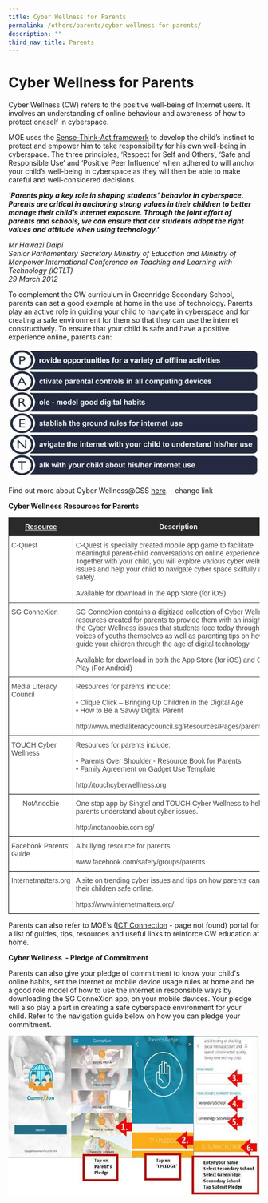 ```yaml
---
title: Cyber Wellness for Parents
permalink: /others/parents/cyber-wellness-for-parents/
description: ""
third_nav_title: Parents
---
```

# **Cyber Wellness for Parents**

  
Cyber Wellness (CW) refers to the positive well-being of Internet users. It involves an understanding of online behaviour and awareness of how to protect oneself in cyberspace.  
  
MOE uses the [Sense-Think-Act framework](https://www.moe.gov.sg/education/programmes/social-and-emotional-learning/cyber-wellness) to develop the child’s instinct to protect and empower him to take responsibility for his own well-being in cyberspace. The three principles, ‘Respect for Self and Others’, ‘Safe and Responsible Use’ and ‘Positive Peer Influence’ when adhered to will anchor your child’s well-being in cyberspace as they will then be able to make careful and well-considered decisions.  
  
**_'Parents play a key role in shaping students’ behavior in cyberspace. Parents are critical in anchoring strong values in their children to better manage their child’s internet exposure. Through the joint effort of parents and schools, we can ensure that our students adopt the right values and attitude when using technology.'_**  
  

_Mr Hawazi Daipi_    
_Senior Parliamentary Secretary Ministry of Education and Ministry of Manpower_
_International Conference on Teaching and Learning with Technology (iCTLT)_    
_29 March 2012_


To complement the CW curriculum in Greenridge Secondary School, parents can set a good example at home in the use of technology. Parents play an active role in guiding your child to navigate in cyberspace and for creating a safe environment for them so that they can use the internet constructively. To ensure that your child is safe and have a positive experience online, parents can:


![](/images/cyberwellness09.jpg)

Find out more about Cyber Wellness@GSS [here](/school-experience/curriculum/ict/cyber-wellness/).  - change link
  
  
**Cyber Wellness Resources for Parents**


<table style="border-collapse:collapse;border-spacing:0" class="tg"><thead><tr><th style="background-color:#2A2A2A;border-color:#333333;border-style:solid;border-width:1px;color:#EEE;font-family:Arial, sans-serif;font-size:14px;font-weight:bold;overflow:hidden;padding:10px 5px;text-align:center;text-decoration:underline;vertical-align:top;word-break:normal">Resource</th><th style="background-color:#2A2A2A;border-color:#333333;border-style:solid;border-width:1px;color:#EEE;font-family:Arial, sans-serif;font-size:14px;font-weight:bold;overflow:hidden;padding:10px 5px;text-align:center;vertical-align:top;word-break:normal">Description</th></tr></thead><tbody><tr><td style="background-color:#FFF;border-color:#333333;border-style:solid;border-width:1px;color:#454545;font-family:Arial, sans-serif;font-size:14px;overflow:hidden;padding:10px 5px;text-align:left;vertical-align:top;word-break:normal">C-Quest</td><td style="background-color:#FFF;border-color:#333333;border-style:solid;border-width:1px;color:#454545;font-family:Arial, sans-serif;font-size:14px;overflow:hidden;padding:10px 5px;text-align:left;vertical-align:top;word-break:normal">C-Quest is specially created mobile app game to facilitate meaningful parent-child conversations on online experiences. Together with your child, you will explore various cyber wellness issues and help your child to navigate cyber space skilfully and safely. <br><br>Available for download in the App Store (for iOS)</td></tr><tr><td style="background-color:#FFF;border-color:#333333;border-style:solid;border-width:1px;color:#454545;font-family:Arial, sans-serif;font-size:14px;overflow:hidden;padding:10px 5px;text-align:left;vertical-align:top;word-break:normal"> SG ConneXion</td><td style="background-color:#FFF;border-color:#333333;border-style:solid;border-width:1px;color:#454545;font-family:Arial, sans-serif;font-size:14px;overflow:hidden;padding:10px 5px;text-align:left;vertical-align:top;word-break:normal">SG ConneXion contains a digitized collection of Cyber Wellness resources created for parents to provide them with an insight on the Cyber Wellness issues that students face today through the voices of youths themselves as well as parenting tips on how to guide your children through the age of digital technology<br><br>Available for download in both the App Store (for iOS) and Google Play (For Android)</td></tr><tr><td style="background-color:#FFF;border-color:black;border-style:solid;border-width:1px;color:#454545;font-family:Arial, sans-serif;font-size:14px;overflow:hidden;padding:10px 5px;text-align:left;vertical-align:top;word-break:normal"> Media Literacy Council</td><td style="background-color:#FFF;border-color:black;border-style:solid;border-width:1px;color:#454545;font-family:Arial, sans-serif;font-size:14px;overflow:hidden;padding:10px 5px;text-align:left;vertical-align:top;word-break:normal">Resources for parents include:<br><br>• Clique Click – Bringing Up Children in the Digital Age<br>• How to Be a Savvy Digital Parent <br><br>http://www.medialiteracycouncil.sg/Resources/Pages/parents.aspx </td></tr><tr><td style="background-color:#FFF;border-color:black;border-style:solid;border-width:1px;color:#454545;font-family:Arial, sans-serif;font-size:14px;overflow:hidden;padding:10px 5px;text-align:left;vertical-align:top;word-break:normal"> TOUCH Cyber Wellness</td><td style="background-color:#FFF;border-color:black;border-style:solid;border-width:1px;color:#454545;font-family:Arial, sans-serif;font-size:14px;overflow:hidden;padding:10px 5px;text-align:left;vertical-align:top;word-break:normal">Resources for parents include:<br><br>• Parents Over Shoulder - Resource Book for Parents<br>• Family Agreement on Gadget Use Template <br><br>http://touchcyberwellness.org</td></tr><tr><td style="background-color:#FFF;border-color:black;border-style:solid;border-width:1px;color:#454545;font-family:Arial, sans-serif;font-size:14px;overflow:hidden;padding:10px 5px;text-align:center;vertical-align:top;word-break:normal"> NotAnoobie</td><td style="background-color:#FFF;border-color:black;border-style:solid;border-width:1px;color:#454545;font-family:Arial, sans-serif;font-size:14px;overflow:hidden;padding:10px 5px;text-align:left;vertical-align:top;word-break:normal">One stop app by Singtel and TOUCH Cyber Wellness to help parents understand about cyber issues.<br><br>http://notanoobie.com.sg/</td></tr><tr><td style="background-color:#FFF;border-color:black;border-style:solid;border-width:1px;color:#454545;font-family:Arial, sans-serif;font-size:14px;overflow:hidden;padding:10px 5px;text-align:left;vertical-align:top;word-break:normal"> Facebook Parents' Guide</td><td style="background-color:#FFF;border-color:black;border-style:solid;border-width:1px;color:#454545;font-family:Arial, sans-serif;font-size:14px;overflow:hidden;padding:10px 5px;text-align:left;vertical-align:top;word-break:normal">A bullying resource for parents. <br><br>www.facebook.com/safety/groups/parents</td></tr><tr><td style="background-color:#FFF;border-color:black;border-style:solid;border-width:1px;color:#454545;font-family:Arial, sans-serif;font-size:14px;overflow:hidden;padding:10px 5px;text-align:left;vertical-align:top;word-break:normal">Internetmatters.org</td><td style="background-color:#FFF;border-color:black;border-style:solid;border-width:1px;color:#454545;font-family:Arial, sans-serif;font-size:14px;overflow:hidden;padding:10px 5px;text-align:left;vertical-align:top;word-break:normal">A site on trending cyber issues and tips on how parents can keep their children safe online.<br><br>https://www.internetmatters.org/</td></tr></tbody></table>

Parents can also refer to MOE’s ([ICT Connection](https://ictconnection.moe.edu.sg/cyber-wellness/for-parents) - page not found) portal for a list of guides, tips, resources and useful links to reinforce CW education at home. 
  
  
**Cyber Wellness  - Pledge of Commitment**  

Parents can also give your pledge of commitment to know your child's online habits, set the internet or mobile device usage rules at home and be a good role model of how to use the internet in responsible ways by downloading the SG ConneXion app, on your mobile devices. Your pledge will also play a part in creating a safe cyberspace environment for your child. Refer to the navigation guide below on how you can pledge your commitment.

![](/images/cyberwellness07.jpg)